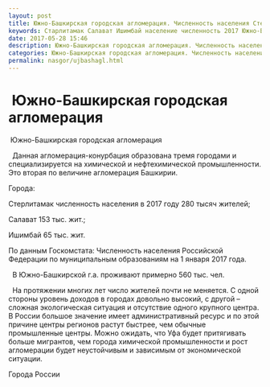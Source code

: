 ```yaml
---
layout: post
title: Южно-Башкирская городская агломерация. Численность населения Стерлитамака, Салавата
keywords: Старлитамак Салават Ишимбай население численность 2017 Южно-Башкирская городская агломерация 
date: 2017-05-28 15:46
description: Южно-Башкирская городская агломерация. Численность населения Стерлитамака, Салавата, Ишимбая 2017
categories: Южно-Башкирская городская агломерация. Численность населения Стерлитамака, Салавата, Ишимбая 2017
permalink: nasgor/ujbashagl.html
---
```


#  Южно-Башкирская городская агломерация



 Южно-Башкирская городская агломерация



  Данная агломерация-конурбация образована тремя городами и специализируется на химической и нефтехимической промышленности. Это вторая по величине агломерация Башкирии. 




Города:


Стерлитамак численность населения в 2017 году 280 тысяч жителей;


Салават 153 тыс. жит.;


Ишимбай 65 тыс. жит.	



По данным Госкомстата: Численность населения Российской Федерации по муниципальным образованиям на 1 января 2017 года.


  В Южно-Башкирской г.а. проживают примерно 560 тыс. чел.




  На протяжении многих лет число жителей почти не меняется. С одной стороны  уровень доходов в городах довольно высокий, с другой – сложная экологическая ситуация и отсутствие одного крупного центра. В России большое значение имеет административный ресурс и по этой причине центры регионов растут быстрее, чем обычные промышленные центры. Можно ожидать, что Уфа будет притягивать больше мигрантов, чем города химической промышленности  и рост агломерации будет неустойчивым и зависимым от экономической ситуации.





Города России

		
